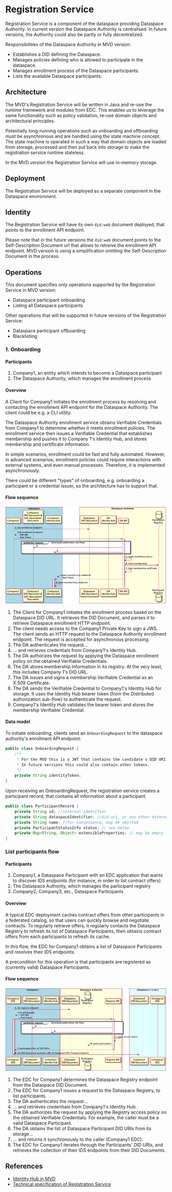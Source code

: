 # Registration Service

Registration Service is a component of the dataspace providing Dataspace Authority. In current version the Dataspace Authority is centralised. In future 
versions, the Authority could also be partly or fully decentralized.

Responsibilities of the Dataspace Authority in MVD version:
- Establishes a DID defining the Dataspace.
- Manages policies defining who is allowed to participate in the dataspace.
- Manages enrollment process of the Dataspace participants.
- Lists the available Dataspace participants.

## Architecture 

The MVD's Registration Service will be written in Java and re-use the runtime framework and modules from EDC. This enables us to leverage the same functionality such as policy validation, re-use domain objects and architectural principles.

Potentially long-running operations such as onboarding and offboarding must be asynchronous and are handled using the state machine concept. The state 
machine is operated in such a way that domain objects are loaded from storage, processed and then put back into storage to make the registration service runtime stateless.

In the MVD version the Registration Service will use in-memory storage.

## Deployment

The Registration Service will be deployed as a separate component in the Dataspace environment.

## Identity

The Registration Service will have its own `did:web` document deployed, that points to the enrollment API endpoint.

Please note that in the future versions the `did:web` document points to the Self-Description Document url that allows to retreive the enrollment API endpoint. 
MVD version is using a simplification omitting the Self-Description Document in the process.

## Operations

This document specifies only operations supported by the Registration Service in MVD version:
- Dataspace participant onboarding
- Listing all Dataspace participants

Other operations that will be supported in future versions of the Registration Service:
- Dataspace participant offboarding
- Blacklisting

### 1. Onboarding

#### Participants

1. Company1, an entity which intends to become a Dataspace participant
2. The Dataspace Authority, which manages the enrollment process

#### Overview

A Client for Company1 initiates the enrollment process by resolving and contacting the enrollment API endpoint for the Dataspace Authority. The client could be e.g. a CLI utility.

The Dataspace Authority enrollment service obtains Verifiable Credentials from Company1 to determine whether it meets enrollment policies. The enrollment service then issues a Verifiable Credential that establishes membership and pushes it to Company 1's Identity Hub, and stores membership and certificate information.

In simple scenarios, enrollment could be fast and fully automated. However, in advanced scenarios, enrollment policies could require interactions with external systems, and even manual processes. Therefore, it is implemented asynchronously.

There could be different "types" of onboarding, e.g. onboarding a participant or a credential issuer, so the architecture has to support that.

#### Flow sequence

![dataspace-enrollment](dataspace-enrollment.png)

1. The Client for Company1 initiates the enrollment process based on the Dataspace DID URL. It retrieves the DID Document, and parses it to retrieve Dataspace 
   enrollment HTTP endpoint.
2. The client needs access to the Company1 Private Key to sign a JWS. The client sends an HTTP request to the Dataspace Authority enrollment endpoint. The 
   request is accepted for asynchronous processing.
3. The DA authenticates the request...
4. ... and retrieves credentials from Company1's Identity Hub.
5. The DA authorizes the request by applying the Dataspace enrollment policy on the obtained Verifiable Credentials.
6. The DA stores membership information in its registry. At the very least, this includes Company 1's DID URL.
7. The DA issues and signs a membership Verifiable Credential as an X.509 Certificate.
8. The DA sends the Verifiable Credential to Company1's Identity Hub for storage. It uses the Identity Hub bearer token (from the Distributed authorization 
   sub-flow) to authenticate the request.
9. Company1's Identity Hub validates the bearer token and stores the membership Verifiable Credential.

#### Data model 

To initiate onboarding, clients send an `OnboardingRequest` to the dataspace authority's enrollment API endpoint:

```java
public class OnboardingRequest {
    /**
     * For the MVD this is a JWT that contains the candidate's DID URI, signed with its private key.
     * In future versions this could also contain other tokens.
     */
    private String identityToken;
}
```

Upon receiving an OnboardingRequest, the registration service creates a participant record, that contains all information about a participant.

```java
public class ParticipantRecord {
    private String id; //internal identifier
    private String dataspaceIdentifier; //did-uri, or any other external identifier of the participant
    private String name; //for convenience, may be omitted
    private ParticipantStatusInfo status; // see below
    private Map<String, Object> extensibleProperties; // may be empty
}
```

### List participants flow

#### Participants

1. Company1, a Dataspace Participant with an EDC application that wants to discover IDS endpoints (for instance, in order to list contract offers)
2. The Dataspace Authority, which manages the participant registry
3. Company2, Company3, etc., Dataspace Participants

#### Overview

A typical EDC deployment caches contract offers from other participants in a federated catalog, so that users can quickly browse and negotiate contracts. To regularly retrieve offers, it regularly contacts the Dataspace Registry to refresh its list of Dataspace Participants, then obtains contract offers from each participants to refresh its cache.

In this flow, the EDC for Company1 obtains a list of Dataspace Participants and resolves their IDS endpoints.

A precondition for this operation is that participants are registered as (currently valid) Dataspace Participants.

#### Flow sequence

![list-participants](list-participants.png)

1. The EDC for Company1 determines the Dataspace Registry endpoint from the Dataspace DID Document.
2. The EDC for Company1 issues a request to the Dataspace Registry, to list participants.
3. The DA authenticates the request...
4. ... and retrieves credentials from Company1's Identity Hub.
5. The DA authorizes the request by applying the Registry access policy on the obtained Verifiable Credentials. For example, the caller must be a valid 
   Dataspace Participant.
6. The DA obtains the list of Dataspace Participant DID URIs from its storage...
7. ... and returns it synchronously to the caller (Company1 EDC).
8. The EDC for Company1 iterates through the Participants' DID URIs, and retrieves the collection of their IDS endpoints from their DID Documents.

## References

- [Identity Hub in MVD](https://github.com/agera-edc/IdentityHubFork/blob/main/docs/developer/decision-records/2022-06-08-identity-hub/README.md)
- [Technical specification of Registration Service](https://github.com/Metaform/mvd/blob/main/registration-service/registration-service-tech-spec.md)